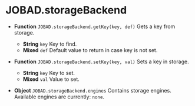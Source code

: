 # JOBAD.storageBackend

* **Function** `JOBAD.storageBackend.getKey(key, def)` Gets a key from storage.  
	* **String** `key` Key to find. 
	* **Mixed** `def` Default value to return in case key is not set. 

* **Function** `JOBAD.storageBackend.setKey(key, val)` Sets a key in storage.  
	* **String** `key` Key to set. 
	* **Mixed** `val` Value to set. 

* **Object** `JOBAD.storageBackend.engines` Contains storage engines. Available engines are currently: `none`. 